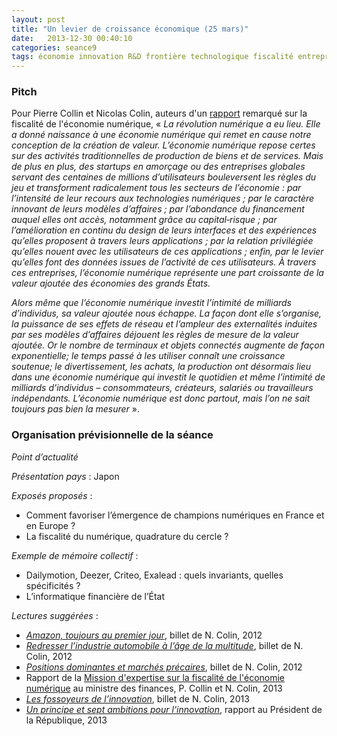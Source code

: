 ```yaml
---
layout: post
title: "Un levier de croissance économique (25 mars)"
date:   2013-12-30 00:40:10
categories: seance9
tags: économie innovation R&D frontière technologique fiscalité entreprise start up e-commerce politique industrielle redressement productif commerce extérieur modernisation de l’action publique
---
```


### Pitch

Pour Pierre Collin et Nicolas Colin, auteurs d'un [rapport][fisca]
remarqué sur la fiscalité de l'économie numérique, &laquo;&nbsp;*La
révolution numérique a eu lieu. Elle a donné naissance à une
économie numérique qui remet en cause notre conception de la création
de valeur. L’économie numérique repose certes sur des activités
traditionnelles de production de biens et de services. Mais de plus en
plus, des startups en amorçage ou des entreprises globales servant des
centaines de millions d’utilisateurs bouleversent les règles du jeu
et transforment radicalement tous les secteurs de l’économie&nbsp;:
par l’intensité de leur recours aux technologies numériques&nbsp;;
par le caractère innovant de leurs modèles d’affaires&nbsp;; par
l’abondance du financement auquel elles ont accès, notamment grâce
au capital‐risque&nbsp;; par l’amélioration en continu du design
de leurs interfaces et des expériences qu’elles proposent à travers
leurs applications&nbsp;; par la relation privilégiée qu’elles
nouent avec les utilisateurs de ces applications&nbsp;; enfin, par le
levier qu’elles font des données issues de l’activité de ces
utilisateurs. À travers ces entreprises, l’économie numérique
représente une part croissante de la valeur ajoutée des économies des
grands États.*

*Alors même que l’économie numérique investit l’intimité de
milliards d’individus, sa valeur ajoutée nous échappe. La façon
dont elle s’organise, la puissance de ses effets de réseau et
l’ampleur des externalités induites par ses modèles d’affaires
déjouent les règles de mesure de la valeur ajoutée. Or le nombre
de terminaux et objets connectés augmente de façon exponentielle;
le temps passé à les utiliser connaît une croissance soutenue; le
divertissement, les achats, la production ont désormais lieu dans une
économie numérique qui investit le quotidien et même l’intimité
de milliards d’individus – consommateurs, créateurs, salariés ou
travailleurs indépendants. L’économie numérique est donc partout,
mais l’on ne sait toujours pas bien la mesurer*&nbsp;&raquo;.

### Organisation prévisionnelle de la séance

_Point d’actualité_

_Présentation pays_&nbsp;: Japon

_Exposés proposés_&nbsp;:

- Comment favoriser l’émergence de champions numériques en France et en Europe ?
- La fiscalité du numérique, quadrature du cercle ?

_Exemple de mémoire collectif_&nbsp;:

- Dailymotion, Deezer, Criteo, Exalead&nbsp;: quels invariants, quelles spécificités ?
- L’informatique financière de l’État

_Lectures suggérées_&nbsp;:

- [*Amazon, toujours au premier jour*][amazon], billet de N. Colin, 2012
- [*Redresser l’industrie automobile à l’âge de la multitude*][auto], billet de N. Colin, 2012
- [*Positions dominantes et marchés précaires*][positions], billet de N. Colin, 2012
- Rapport de la [Mission d'expertise sur la fiscalité de l'économie
 numérique][fisca] au ministre des finances, P. Collin et N. Colin, 2013
- [*Les fossoyeurs de l’innovation*][vtc], billet de N. Colin, 2013
- [*Un principe et sept ambitions pour l'innovation*][lauvergeon],
 rapport au Président de la République, 2013

[vtc]: http://colin-verdier.com/les-fossoyeurs-de-l-innovation/
[amazon]: http://colin-verdier.com/amazon-toujours-au-premier-jour/
[auto]: http://colin-verdier.com/redresser-lindustrie-automobile-a-lage-de-la-multitude/
[positions]: http://colin-verdier.com/positions-dominantes-et-marches-precaires/
[fisca]: http://www.ladocumentationfrancaise.fr/rapports-publics/134000045/
[lauvergeon]: http://www.ladocumentationfrancaise.fr/rapports-publics/134000682/
